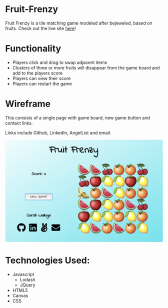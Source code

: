 # Fruit-Frenzy
Fruit Frenzy is a tile matching game modeled after bejeweled, based on fruits.
Check out the live site [here](http://www.sarahwalloga.com/FruitFrenzy/)!


# Functionality

* Players click and drag to swap adjacent items
* Clusters of three or more fruits will disappear from the game board and add to the players score
* Players can view their score
* Players can restart the game

# Wireframe
This consists of a single page with game board, new game button and contact links.

Links include Github, LinkedIn, AngelList and email.

![wireframe](https://github.com/swalloga/FruitFrenzy/blob/master/images/fruit_frenzy.png)


# Technologies Used:

* Javascript
  * Lodash
  * JQuery  
* HTML5
* Canvas
* CSS
